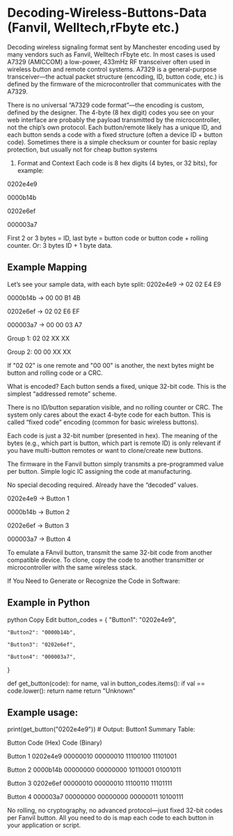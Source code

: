 # Decoding-Wireless-Buttons-Data **(Fanvil, Welltech,rFbyte etc.)**

Decoding wireless signaling format sent by Manchester encoding used by many vendors such as Fanvil, Welltech rFbyte etc.
In most cases is used A7329 (AMICCOM) a low-power, 433mHz RF transceiver often used in wireless button and remote control systems.
A7329 is a general-purpose transceiver—the actual packet structure (encoding, ID, button code, etc.) is defined by the firmware of the microcontroller that communicates with the A7329.

There is no universal “A7329 code format”—the encoding is custom, defined by the designer.
The 4-byte (8 hex digit) codes you see on your web interface are probably the payload transmitted by the microcontroller, not the chip’s own protocol.
Each button/remote likely has a unique ID, and each button sends a code with a fixed structure (often a device ID + button code).
Sometimes there is a simple checksum or counter for basic replay protection, but usually not for cheap button systems

1. Format and Context
Each code is 8 hex digits (4 bytes, or 32 bits), for example:

0202e4e9 

0000b14b 

0202e6ef 

000003a7 


First 2 or 3 bytes = ID, last byte = button code or button code + rolling counter.
Or: 3 bytes ID + 1 byte data.

## Example Mapping
Let’s see your sample data, with each byte split:
0202e4e9 → 02 02 E4 E9  

0000b14b → 00 00 B1 4B   

0202e6ef → 02 02 E6 EF   

000003a7 → 00 00 03 A7 


Group 1: 02 02 XX XX 

Group 2: 00 00 XX XX 

If "02 02" is one remote and "00 00" is another, the next bytes might be button and rolling code or a CRC.

What is encoded?
Each button sends a fixed, unique 32-bit code.
This is the simplest “addressed remote” scheme.

There is no ID/button separation visible, and no rolling counter or CRC.
The system only cares about the exact 4-byte code for each button.
This is called “fixed code” encoding (common for basic wireless buttons).

Each code is just a 32-bit number (presented in hex).
The meaning of the bytes (e.g., which part is button, which part is remote ID) is only relevant if you have multi-button remotes or want to clone/create new buttons.

The firmware in the Fanvil button simply transmits a pre-programmed value per button.
Simple logic IC assigning the code at manufacturing.

No special decoding required.
Already have the “decoded” values.

0202e4e9 → Button 1

0000b14b → Button 2

0202e6ef → Button 3

000003a7 → Button 4


To emulate a FAnvil button, transmit the same 32-bit code from another compatible device.
To clone, copy the code to another transmitter or microcontroller with the same wireless stack.

If You Need to Generate or Recognize the Code in Software:
## Example in Python
python
Copy
Edit
button_codes = {
    "Button1": "0202e4e9",
    
    "Button2": "0000b14b",
    
    "Button3": "0202e6ef",
    
    "Button4": "000003a7",
    
}

def get_button(code):
    for name, val in button_codes.items():
        if val == code.lower():
            return name
    return "Unknown"

## Example usage:
print(get_button("0202e4e9"))  # Output: Button1
Summary Table:

Button	Code (Hex)	Code (Binary)

Button 1	0202e4e9	00000010 00000010 11100100 11101001

Button 2	0000b14b	00000000 00000000 10110001 01001011

Button 3	0202e6ef	00000010 00000010 11100110 11101111

Button 4	000003a7	00000000 00000000 00000011 10100111


No rolling, no cryptography, no advanced protocol—just fixed 32-bit codes per Fanvil button.
All you need to do is map each code to each button in your application or script.
